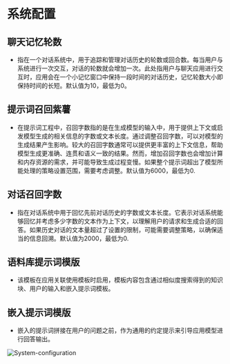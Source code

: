 # 系统配置

## 聊天记忆轮数

- 指在一个对话系统中，用于追踪和管理对话历史的轮数或回合数。每当用户与系统进行一次交互，对话的轮数就会增加一次。此处指用户与聊天应用进行交互时，应用会在一个小记忆窗口中保持一段时间的对话历史，记忆轮数大小即保持时间的长短。默认值为10，最低为0。

## 提示词召回紫薯

- 在提示词工程中，召回字数指的是在生成模型的输入中，用于提供上下文或启发模型生成的相关信息的字数或文本长度。通过调整召回字数，可以对模型的生成结果产生影响。较大的召回字数通常可以提供更丰富的上下文信息，帮助模型生成更准确、连贯和语义一致的结果。然而，增加召回字数也会增加计算和内存资源的需求，并可能导致生成过程变慢。如果整个提示词超出了模型所能处理的策略设置范围，需要考虑调整。默认值为6000，最低为0.

## 对话召回字数

- 指在对话系统中用于回忆先前对话历史的字数或文本长度。它表示对话系统能够回忆并考虑多少字数的文本作为上下文，以理解用户的请求和生成合适的回答。如果历史对话的文本量超过了设置的限制，可能需要调整策略，以确保适当的信息回溯。默认值为2000，最低为0.

## 语料库提示词模版

- 该模板在应用关联使用模板时启用，模板内容包含通过相似度搜索得到的知识块、用户的输入和嵌入提示词模板。

## 嵌入提示词模版

- 嵌入的提示词拼接在用户的问题之前，作为通用的约定提示来引导应用模型进行回答输出。

 ![System-configuration](image.png)